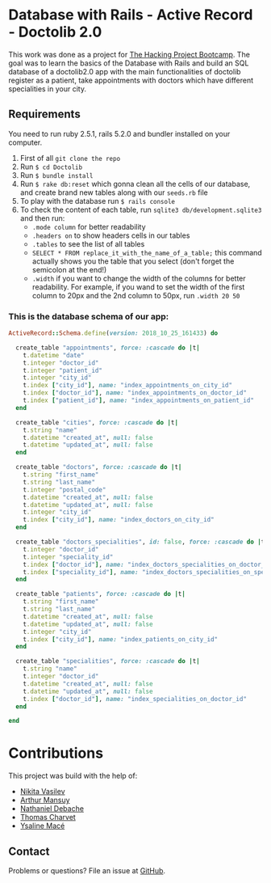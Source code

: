 # Database with Rails - Active Record - Doctolib 2.0

This work was done as a project for [The Hacking Project Bootcamp](https://www.thehackingproject.org/).
The goal was to learn the basics of the Database with Rails and build an SQL database of a doctolib2.0 app with the main functionalities of doctolib register as a patient, take appointments with doctors which have different specialities in your city.

## Requirements

You need to run ruby 2.5.1, rails 5.2.0 and bundler installed on your computer.

1. First of all `git clone the repo`
2. Run `$ cd Doctolib`
3. Run `$ bundle install`
4. Run `$ rake db:reset` which gonna clean all the cells of our database, and create brand new tables along with our `seeds.rb` file
5. To play with the database run `$ rails console`
6. To check the content of each table, run `sqlite3 db/development.sqlite3` and then run:
	* `.mode column` for better readability
	* `.headers on` to show headers cells in our tables
	* `.tables` to see the list of all tables
	* `SELECT * FROM replace_it_with_the_name_of_a_table;` this command actually shows you the table that you select (don't forget the semicolon at the end!)
	* `.width` if you want to change the width of the columns for better readability. For example, if you wand to set the width of the first column to 20px and the 2nd column to 50px, run `.width 20 50`

### This is the database schema of our app:
```ruby
ActiveRecord::Schema.define(version: 2018_10_25_161433) do

  create_table "appointments", force: :cascade do |t|
    t.datetime "date"
    t.integer "doctor_id"
    t.integer "patient_id"
    t.integer "city_id"
    t.index ["city_id"], name: "index_appointments_on_city_id"
    t.index ["doctor_id"], name: "index_appointments_on_doctor_id"
    t.index ["patient_id"], name: "index_appointments_on_patient_id"
  end

  create_table "cities", force: :cascade do |t|
    t.string "name"
    t.datetime "created_at", null: false
    t.datetime "updated_at", null: false
  end

  create_table "doctors", force: :cascade do |t|
    t.string "first_name"
    t.string "last_name"
    t.integer "postal_code"
    t.datetime "created_at", null: false
    t.datetime "updated_at", null: false
    t.integer "city_id"
    t.index ["city_id"], name: "index_doctors_on_city_id"
  end

  create_table "doctors_specialities", id: false, force: :cascade do |t|
    t.integer "doctor_id"
    t.integer "speciality_id"
    t.index ["doctor_id"], name: "index_doctors_specialities_on_doctor_id"
    t.index ["speciality_id"], name: "index_doctors_specialities_on_speciality_id"
  end

  create_table "patients", force: :cascade do |t|
    t.string "first_name"
    t.string "last_name"
    t.datetime "created_at", null: false
    t.datetime "updated_at", null: false
    t.integer "city_id"
    t.index ["city_id"], name: "index_patients_on_city_id"
  end

  create_table "specialities", force: :cascade do |t|
    t.string "name"
    t.integer "doctor_id"
    t.datetime "created_at", null: false
    t.datetime "updated_at", null: false
    t.index ["doctor_id"], name: "index_specialities_on_doctor_id"
  end

end
```

# Contributions

This project was build with the help of:
* [Nikita Vasilev](https://github.com/nikitavasilev)
* [Arthur Mansuy](https://github.com/tutus06)
* [Nathaniel Debache](https://github.com/Natdenice)
* [Thomas Charvet](https://github.com/TomacTh)
* [Ysaline Macé](https://github.com/Ysalien)

## Contact

Problems or questions? File an issue at [GitHub](https://github.com/THP-nice/active_record_factory/issues).
